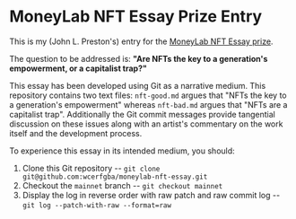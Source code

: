 # MoneyLab NFT Essay Prize Entry

This is my (John L. Preston's) entry for the [MoneyLab NFT Essay prize](https://networkcultures.org/moneylab/2022/01/21/moneylab-nft-essay-prize/).

The question to be addressed is: **"Are NFTs the key to a generation's empowerment, or a capitalist trap?"**

This essay has been developed using Git as a narrative medium. This repository contains two text files: `nft-good.md` argues that "NFTs the key to a generation's empowerment" whereas `nft-bad.md` argues that "NFTs are a capitalist trap". Additionally the Git commit messages provide tangential discussion on these issues along with an artist's commentary on the work itself and the development process.

To experience this essay in its intended medium, you should:

1. Clone this Git repository -- `git clone git@github.com:wcerfgba/moneylab-nft-essay.git`
2. Checkout the `mainnet` branch -- `git checkout mainnet`
3. Display the log in reverse order with raw patch and raw commit log -- `git log --patch-with-raw --format=raw`
